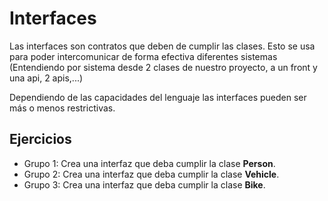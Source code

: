 # Interfaces
Las interfaces son contratos que deben de cumplir las clases. Esto se usa para poder intercomunicar de forma efectiva diferentes sistemas (Entendiendo por sistema desde 2 clases de nuestro proyecto, a un front y una api, 2 apis,...)

Dependiendo de las capacidades del lenguaje las interfaces pueden ser más o menos restrictivas.

## Ejercicios
* Grupo 1: Crea una interfaz que deba cumplir la clase **Person**.
* Grupo 2: Crea una interfaz que deba cumplir la clase **Vehicle**.
* Grupo 3: Crea una interfaz que deba cumplir la clase **Bike**.